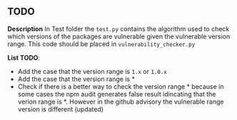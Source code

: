 ## TODO

**Description**
In Test folder the `test.py` contains the algorithm used to check which versions of the packages are vulnerable given the vulnerable version range. This code should be placed in `vulnerability_checker.py`

**List TODO**:
- Add the case that the version range is `1.x` or `1.0.x`
- Add the case that the version range is *
- Check if there is a better way to check the version range * because in some cases the npm audit
generates false result idincating that the verion range is *. However in the github advisory the vulnerable range version is different (updated)